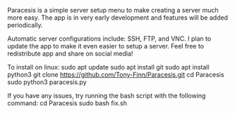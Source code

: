 Paracesis is a simple server setup menu to make creating a server
much more easy. The app is in very early development and features will be added periodically.

Automatic server configurations include: SSH, FTP, and VNC. I plan to update the app to make it even 
easier to setup a server. Feel free to redistribute app and share on social media!

To install on linux:
  sudo apt update
  sudo apt install git
  sudo apt install python3
  git clone https://github.com/Tony-Finn/Paracesis.git
  cd Paracesis
  sudo python3 paracesis.py

If you have any issues, try running the bash script with the following command: 
  cd Paracesis
  sudo bash fix.sh
